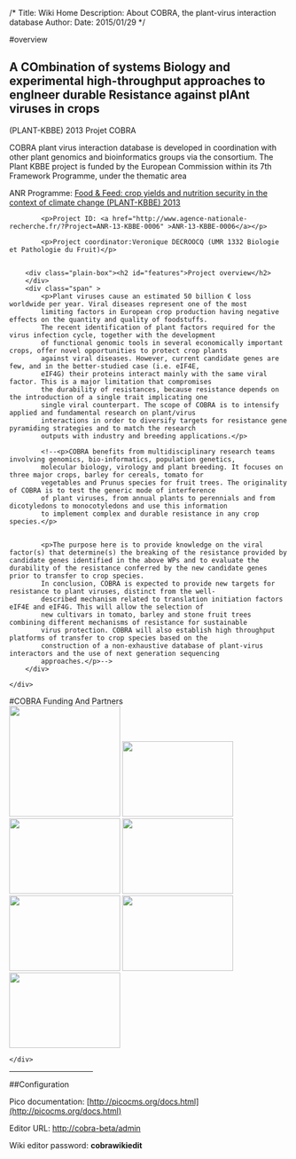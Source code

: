 /*
Title: Wiki Home
Description: About COBRA, the plant-virus interaction database
Author:
Date: 2015/01/29
*/

#overview
		
		
<div class="col-md-6" >
	<div class="column-padding no-right-margin">
		<div class="plain-box"><h2 id="features">A COmbination of systems Biology and experimental high-throughput approaches to engIneer durable Resistance against plAnt viruses in crops</h2>
		</div>
			<p>(PLANT-KBBE) 2013 										Projet COBRA</p>
			<p>COBRA plant virus interaction database is developed in coordination with other plant genomics and 										bioinformatics groups via the  consortium. The Plant KBBE project is funded by the 										European Commission within its 7th Framework Programme, under the thematic area 						</p>
			<p>ANR Programme: <a href="http://www.agence-nationale-recherche.fr/en/funded-projects/?tx_lwmsuivibilan_pi1[Programme]=843">Food & Feed: crop yields and nutrition security in the context of climate change (PLANT-KBBE) 2013</a></p>

			<p>Project ID: <a href="http://www.agence-nationale-recherche.fr/?Project=ANR-13-KBBE-0006" >ANR-13-KBBE-0006</a></p>

			<p>Project coordinator:Veronique DECROOCQ (UMR 1332 Biologie et Pathologie du Fruit)</p>
		
		
		<div class="plain-box"><h2 id="features">Project overview</h2>
		</div>
		<div class="span" >
			<p>Plant viruses cause an estimated 50 billion € loss worldwide per year. Viral diseases represent one of the most
			limiting factors in European crop production having negative effects on the quantity and quality of foodstuffs. 
			The recent identification of plant factors required for the virus infection cycle, together with the development 
			of functional genomic tools in several economically important crops, offer novel opportunities to protect crop plants 
			against viral diseases. However, current candidate genes are few, and in the better-studied case (i.e. eIF4E, 
			eIF4G) their proteins interact mainly with the same viral factor. This is a major limitation that compromises 
			the durability of resistances, because resistance depends on the introduction of a single trait implicating one 
			single viral counterpart. The scope of COBRA is to intensify applied and fundamental research on plant/virus 
			interactions in order to diversify targets for resistance gene pyramiding strategies and to match the research 
			outputs with industry and breeding applications.</p>

			<!--<p>COBRA benefits from multidisciplinary research teams involving genomics, bio-informatics, population genetics, 
			molecular biology, virology and plant breeding. It focuses on three major crops, barley for cereals, tomato for 
			vegetables and Prunus species for fruit trees. The originality of COBRA is to test the generic mode of interference 
			of plant viruses, from annual plants to perennials and from dicotyledons to monocotyledons and use this information 
			to implement complex and durable resistance in any crop species.</p>


			<p>The purpose here is to provide knowledge on the viral factor(s) that determine(s) the breaking of the resistance provided by candidate genes identified in the above WPs and to evaluate the durability of the resistance conferred by the new candidate genes prior to transfer to crop species.
			In conclusion, COBRA is expected to provide new targets for resistance to plant viruses, distinct from the well- 
			described mechanism related to translation initiation factors eIF4E and eIF4G. This will allow the selection of 
			new cultivars in tomato, barley and stone fruit trees combining different mechanisms of resistance for sustainable 
			virus protection. COBRA will also establish high throughput platforms of transfer to crop species based on the 
			construction of a non-exhaustive database of plant-virus interactors and the use of next generation sequencing 
			approaches.</p>-->
		</div>
		
	</div>
</div>
#COBRA Funding And Partners
<div class="col-md-6" >
	<div class="col-md-6" >
				<img src="/database/images/new_INRA.png" width="200"/>
				<img src="/database/images/noordsat.jpg"  height="136" width="200"/>
				<img src="/database/images/jki.gif"  height="136" width="200"/>
				<img src="/database/images/ipk.png" height="136" width="200"/>
	</div>
	<div class="col-md-6" >
				<img src="/database/images/cgfb.jpg" height="136" width="200"/>
				<img src="/database/images/abiopep3.jpg" height="136" width="200"/>
				<img src="/database/images/LOGO_CSIC.jpg" height="136" width="200"/>
				
	</div>
</div>
<hr size=4 width=30% align=center> 



<!---<div id="topSplitBox-Right">
	<h3>COBRA Funding And Partners</h3>
		<div id="partnerImages">
			<a target='_blank' href='http://www.nih.gov/' title='National Institutes of Health'><img src="/database/images/new_INRA.png" width="240"/></a>
			<a target='_blank' href='http://www.nih.gov/' title='National Institutes of Health'><img src="/database/images/noordsat.jpg"  height="136" width="240"/></a>
			<a target='_blank' href='http://www.nih.gov/' title='National Institutes of Health'><img src="/database/images/jki.gif"  height="136" width="240"/></a>
			<a target='_blank' href='http://www.nih.gov/' title='National Institutes of Health'><img src="/database/images/cgfb.jpg" height="136" width="240"/></a>
			<a target='_blank' href='http://www.nih.gov/' title='National Institutes of Health'><img src="/database/images/abiopep3.jpg" height="136" width="240"/></a>
			<a target='_blank' href='http://www.nih.gov/' title='National Institutes of Health'><img src="/database/images/LOGO_CSIC.jpg" height="136" width="240"/></a>
			<a target='_blank' href='http://www.nih.gov/' title='National Institutes of Health'><img src="/database/images/ipk.png" height="136" width="240"/></a> 	  
		</div>
	<div><a class='partners' href='http://wiki.thebiogrid.org/doku.php/partners' title='Additional BioGRID Partners'>more partners</a></div>
</div>-->

##Configuration

Pico documentation: [http://picocms.org/docs.html](http://picocms.org/docs.html)

Editor URL: [http://cobra-beta/admin](/admin)

Wiki editor password: **cobrawikiedit**








